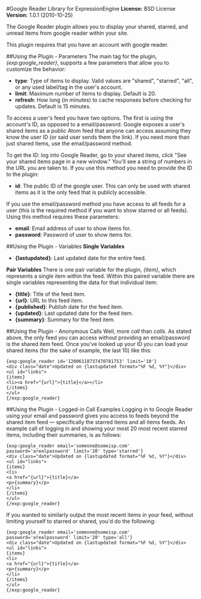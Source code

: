 #Google Reader Library for ExpressionEngine
**License:** BSD License
**Version:** 1.0.1 (2010-10-25)

The Google Reader plugin allows you to display your shared, starred, and unread items from google reader within your site.

This plugin requires that you have an account with google reader.

##Using the Plugin - Parameters
The main tag for the plugin, *{exp:google_reader}*, supports a few parameters that allow you to customize the behavior:

* **type**: Type of items to display. Valid values are "shared", "starred", "all", or any used label/tag in the user's account.
* **limit**: Maximum number of items to display. Default is 20.
* **refresh**: How long (in minutes) to cache responses before checking for updates. Default is 15 minutes.

To access a user's feed you have two options. The first is using the account's ID, as opposed to a email/password. Google exposes a user's shared items as a public Atom feed that anyone can access assuming they know the user ID (or said user sends them the link). If you need more than just shared items, use the email/password method.

To get the ID: log into Google Reader, go to your shared items, click "See your shared items page in a new window." You'll see a string of numbers in the URL you are taken to. If you use this method you need to provide the ID to the plugin:

* **id**: The public ID of the google user. This can only be used with shared items as it is the only feed that is publicly accessible.

If you use the email/password method you have access to all feeds for a user (this is the required method if you want to show starred or all feeds). Using this method requires these parameters:

* **email**: Email address of user to show items for.
* **password**: Password of user to show items for.

##Using the Plugin - Variables
**Single Variables**

* **{lastupdated}**: Last updated date for the entire feed.

**Pair Variables**
There is one pair variable for the plugin, *{item}*, which represents a single item within the feed. Within this paired variable there are single variables representing the data for that individual item:

* **{title}**: Title of the feed item.
* **{url}**: URL to this feed item.
* **{published}**: Publish date for the feed item.
* **{updated}**: Last updated date for the feed item.
* **{summary}**: Summary for the feed item.

##Using the Plugin - Anonymous Calls
Well, more *call* than *calls*. As stated above, the only feed you can access without providing an email/password is the shared item feed. Once you've looked up your ID you can load your shared items (for the sake of example, the last 10) like this:

	{exp:google_reader id='12006118737470781753' limit='10'}
	<div class="date">Updated on {lastupdated format="%F %d, %Y"}</div>
	<ul id="links">
	{items}
	<li><a href="{url}">{title}</a></li>
	{/items}
	</ul>
	{/exp:google_reader}

##Using the Plugin - Logged-in Call Examples
Logging in to Google Reader using your email and password gives you access to feeds beyond the shared item feed — specifically the starred items and all items feeds. An example call of logging in and showing your most 20 most recent starred items, including their summaries, is as follows:

	{exp:google_reader email='someone@someisp.com' password='arealpassword' limit='20' type='starred'}
	<div class="date">Updated on {lastupdated format="%F %d, %Y"}</div>
	<ul id="links">
	{items}
	<li>
	<a href="{url}">{title}</a>
	<p>{summary}</p>
	</li>
	{/items}
	</ul>
	{/exp:google_reader}

If you wanted to similarly output the most recent items in your feed, without limiting yourself to starred or shared, you'd do the following:

	{exp:google_reader email='someone@someisp.com' password='arealpassword' limit='20' type='all'}
	<div class="date">Updated on {lastupdated format="%F %d, %Y"}</div>
	<ul id="links">
	{items}
	<li>
	<a href="{url}">{title}</a>
	<p>{summary}</p>
	</li>
	{/items}
	</ul>
	{/exp:google_reader}